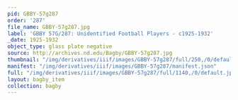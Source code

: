 ```yaml
---
pid: GBBY-57g287
order: '287'
file_name: GBBY-57g287.jpg
label: 'GBBY 57G/287: Unidentified Football Players - c1925-1932'
_date: 1925-1932
object_type: glass plate negative
source: http://archives.nd.edu/Bagby/GBBY-57g287.jpg
thumbnail: "/img/derivatives/iiif/images/GBBY-57g287/full/250,/0/default.jpg"
manifest: "/img/derivatives/iiif/images/GBBY-57g287/manifest.json"
full: "/img/derivatives/iiif/images/GBBY-57g287/full/1140,/0/default.jpg"
layout: bagby_item
collection: bagby
---
```


